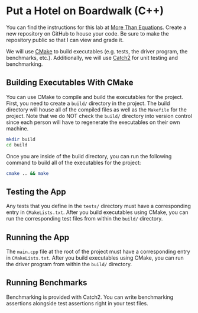 # Put a Hotel on Boardwalk (C++)

You can find the instructions for this lab at [More Than Equations][more-than-equations]. Create a new repository on GitHub to house your code. Be sure to make the repository public so that I can view and grade it.

We will use [CMake][cmake] to build executables (e.g. tests, the driver program, the benchmarks, etc.). Additionally, we will use [Catch2][catch2] for unit testing and benchmarking.

## Building Executables With CMake

You can use CMake to compile and build the executables for the project. First, you need to create a `build/` directory in the project. The build directory will house all of the compiled files as well as the `Makefile` for the project. Note that we do NOT check the `build/` directory into version control since each person will have to regenerate the executables on their own machine.

```bash
mkdir build
cd build
```

Once you are inside of the build directory, you can run the following command to build all of the executables for the project:

```bash
cmake .. && make
```

## Testing the App

Any tests that you define in the `tests/` directory must have a corresponding entry in `CMakeLists.txt`. After you build executables using CMake, you can run the corresponding test files from within the `build/` directory.

## Running the App

The `main.cpp` file at the root of the project must have a corresponding entry in `CMakeLists.txt`. After you build executables using CMake, you can run the driver program from within the `build/` directory.

## Running Benchmarks

Benchmarking is provided with Catch2. You can write benchmarking assertions alongside test assertions right in your test files.

[catch2]: https://github.com/catchorg/Catch2
[cmake]: https://cmake.org/
[more-than-equations]: https://morethanequations.com/Computer-Science/Labs/Put-a-Hotel-on-Boardwalk
